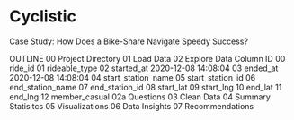 # Cyclistic
Case Study: How Does a Bike-Share Navigate Speedy Success?

OUTLINE
00 Project Directory
01 Load Data
02 Explore Data
   Column ID
00 ride_id
01 rideable_type
02 started_at 2020-12-08 14:08:04
03 ended_at 2020-12-08 14:08:04
04 start_station_name 
05 start_station_id
06 end_station_name
07 end_station_id
08 start_lat
09 start_lng
10 end_lat
11 end_lng
12 member_casual
  02a Questions
03 Clean Data
04 Summary Statisitcs
05 Visualizations
06 Data Insights
07 Recommendations




